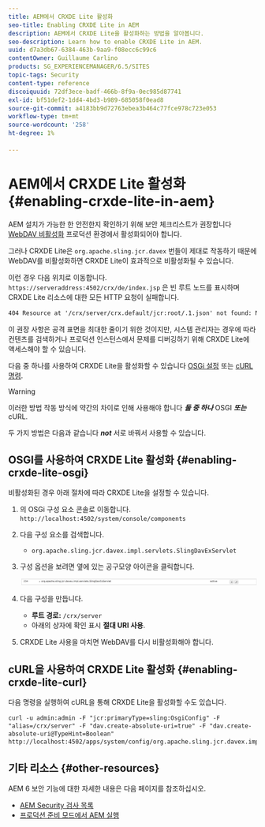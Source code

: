 ```yaml
---
title: AEM에서 CRXDE Lite 활성화
seo-title: Enabling CRXDE Lite in AEM
description: AEM에서 CRXDE Lite을 활성화하는 방법을 알아봅니다.
seo-description: Learn how to enable CRXDE Lite in AEM.
uuid: d7a3db67-6384-463b-9aa9-f08ecc6c99c6
contentOwner: Guillaume Carlino
products: SG_EXPERIENCEMANAGER/6.5/SITES
topic-tags: Security
content-type: reference
discoiquuid: 72df3ece-badf-466b-8f9a-0ec985d87741
exl-id: bf51def2-1dd4-4bd3-b989-685058f0ead8
source-git-commit: a4183bb9d72763ebea3b464c77fce978c723e053
workflow-type: tm+mt
source-wordcount: '258'
ht-degree: 1%

---
```


# AEM에서 CRXDE Lite 활성화{#enabling-crxde-lite-in-aem}

AEM 설치가 가능한 한 안전한지 확인하기 위해 보안 체크리스트가 권장합니다 [WebDAV 비활성화](/help/sites-administering/security-checklist.md#disable-webdav) 프로덕션 환경에서 활성화되어야 합니다.

그러나 CRXDE Lite은 `org.apache.sling.jcr.davex` 번들이 제대로 작동하기 때문에 WebDAV를 비활성화하면 CRXDE Lite이 효과적으로 비활성화될 수 있습니다.

이런 경우 다음 위치로 이동합니다. `https://serveraddress:4502/crx/de/index.jsp` 은 빈 루트 노드를 표시하며 CRXDE Lite 리소스에 대한 모든 HTTP 요청이 실패합니다.

```xml
404 Resource at '/crx/server/crx.default/jcr:root/.1.json' not found: No resource found
```

이 권장 사항은 공격 표면을 최대한 줄이기 위한 것이지만, 시스템 관리자는 경우에 따라 컨텐츠를 검색하거나 프로덕션 인스턴스에서 문제를 디버깅하기 위해 CRXDE Lite에 액세스해야 할 수 있습니다.

다음 중 하나를 사용하여 CRXDE Lite을 활성화할 수 있습니다 [OSGi 설정](#enabling-crxde-lite-osgi) 또는 [cURL 명령](#enabling-crxde-lite-curl).

>[!WARNING]
>
>이러한 방법 작동 방식에 약간의 차이로 인해 사용해야 합니다 ***둘 중 하나*** OSGI ***또는*** cURL.
>
>두 가지 방법은 다음과 같습니다 ***not*** 서로 바꿔서 사용할 수 있습니다.

## OSGI를 사용하여 CRXDE Lite 활성화 {#enabling-crxde-lite-osgi}

비활성화된 경우 아래 절차에 따라 CRXDE Lite을 설정할 수 있습니다.

1. 의 OSGi 구성 요소 콘솔로 이동합니다. `http://localhost:4502/system/console/components`
1. 다음 구성 요소를 검색합니다.

   * `org.apache.sling.jcr.davex.impl.servlets.SlingDavExServlet`

1. 구성 옵션을 보려면 옆에 있는 공구모양 아이콘을 클릭합니다.

   ![chlimage_1-80](assets/chlimage_1-80a.png)

1. 다음 구성을 만듭니다.

   * **루트 경로:** `/crx/server`
   * 아래의 상자에 확인 표시 **절대 URI 사용**.

1. CRXDE Lite 사용을 마치면 WebDAV를 다시 비활성화해야 합니다.

## cURL을 사용하여 CRXDE Lite 활성화 {#enabling-crxde-lite-curl}

다음 명령을 실행하여 cURL을 통해 CRXDE Lite을 활성화할 수도 있습니다.

```shell
curl -u admin:admin -F "jcr:primaryType=sling:OsgiConfig" -F "alias=/crx/server" -F "dav.create-absolute-uri=true" -F "dav.create-absolute-uri@TypeHint=Boolean" http://localhost:4502/apps/system/config/org.apache.sling.jcr.davex.impl.servlets.SlingDavExServlet
```

## 기타 리소스 {#other-resources}

AEM 6 보안 기능에 대한 자세한 내용은 다음 페이지를 참조하십시오.

* [AEM Security 검사 목록](/help/sites-administering/security-checklist.md)
* [프로덕션 준비 모드에서 AEM 실행](/help/sites-administering/production-ready.md)

